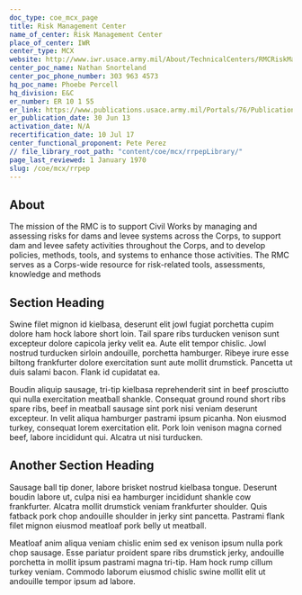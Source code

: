 ```yaml
---
doc_type: coe_mcx_page 
title: Risk Management Center              
name_of_center: Risk Management Center              
place_of_center: IWR
center_type: MCX
website: http://www.iwr.usace.army.mil/About/TechnicalCenters/RMCRiskManagementCenter.aspx
center_poc_name: Nathan Snorteland 
center_poc_phone_number: 303 963 4573
hq_poc_name: Phoebe Percell
hq_division: E&C
er_number: ER 10 1 55
er_link: https://www.publications.usace.army.mil/Portals/76/Publications/EngineerRegulations/ER_10 1 55.pdf?ver=7DHNWbHj15a1nv3WSg44xQ%3d%3d
er_publication_date: 30 Jun 13
activation_date: N/A
recertification_date: 10 Jul 17
center_functional_proponent: Pete Perez
// file_library_root_path: "content/coe/mcx/rrpepLibrary/" 
page_last_reviewed: 1 January 1970 
slug: /coe/mcx/rrpep
---
```


## About 

The mission of the RMC is to support Civil Works by managing and assessing risks for dams and levee systems across the Corps, to support dam and levee safety activities throughout the Corps, and to develop policies, methods, tools, and systems to enhance those activities. The RMC serves as a Corps-wide resource for risk-related tools, assessments, knowledge and methods 

 ## Section Heading 

 Swine filet mignon id kielbasa, deserunt elit jowl fugiat porchetta cupim dolore ham hock labore short loin. Tail spare ribs turducken venison sunt excepteur dolore capicola jerky velit ea. Aute elit tempor chislic. Jowl nostrud turducken sirloin andouille, porchetta hamburger. Ribeye irure esse biltong frankfurter dolore exercitation sunt aute mollit drumstick. Pancetta ut duis salami bacon. Flank id cupidatat ea. 

 Boudin aliquip sausage, tri-tip kielbasa reprehenderit sint in beef prosciutto qui nulla exercitation meatball shankle. Consequat ground round short ribs spare ribs, beef in meatball sausage sint pork nisi veniam deserunt excepteur. In velit aliqua hamburger pastrami ipsum picanha. Non eiusmod turkey, consequat lorem exercitation elit. Pork loin venison magna corned beef, labore incididunt qui. Alcatra ut nisi turducken. 

 ## Another Section Heading 

 Sausage ball tip doner, labore brisket nostrud kielbasa tongue. Deserunt boudin labore ut, culpa nisi ea hamburger incididunt shankle cow frankfurter. Alcatra mollit drumstick veniam frankfurter shoulder. Quis fatback pork chop andouille shoulder in jerky sint pancetta. Pastrami flank filet mignon eiusmod meatloaf pork belly ut meatball. 

 Meatloaf anim aliqua veniam chislic enim sed ex venison ipsum nulla pork chop sausage. Esse pariatur proident spare ribs drumstick jerky, andouille porchetta in mollit ipsum pastrami magna tri-tip. Ham hock rump cillum turkey veniam. Commodo laborum eiusmod chislic swine mollit elit ut andouille tempor ipsum ad labore. 

